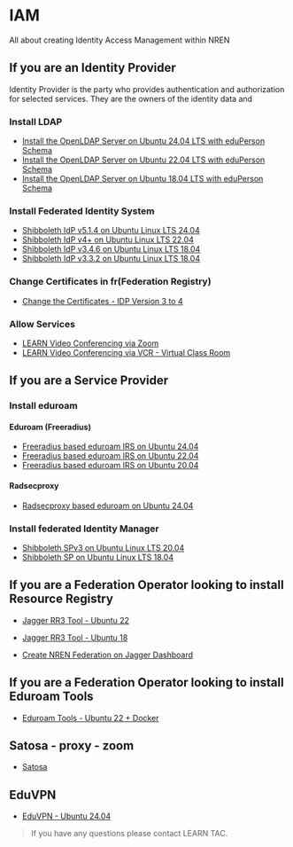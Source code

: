# IAM
All about creating Identity Access Management within NREN


## If you are an Identity Provider
Identity Provider is the party who provides authentication and authorization for selected services. They are the owners of the identity data and

### Install LDAP

* [Install the OpenLDAP Server on Ubuntu 24.04 LTS with eduPerson Schema](ldap/installation_manuals/ldap_ubuntu_24.md)
* [Install the OpenLDAP Server on Ubuntu 22.04 LTS with eduPerson Schema](ldap/installation_manuals/ldap22-latest.md)
* [Install the OpenLDAP Server on Ubuntu 18.04 LTS with eduPerson Schema](ldap/installation_manuals/Ldap-with-eduperson.md)

### Install Federated Identity System

* [Shibboleth IdP v5.1.4 on Ubuntu Linux LTS 24.04 ](https://github.com/LEARN-LK/shibboleth-idp5-installer)
* [Shibboleth IdP v4+ on Ubuntu Linux LTS 22.04](shibboleth_IDP/installing-idp-v4.md)
* [Shibboleth IdP v3.4.6 on Ubuntu Linux LTS 18.04](shibboleth_IDP/Shibboleth3.4.6-Ubuntu18.04.md)
* [Shibboleth IdP v3.3.2 on Ubuntu Linux LTS 18.04](shibboleth_IDP/IDPonUbuntu.md)

### Change Certificates in fr(Federation Registry)

* [Change the Certificates - IDP Version 3 to 4](change_keys_fr.md)

### Allow Services

* [LEARN Video Conferencing via Zoom](allowing_services_IDP/Enable_Zoom_Video_Conferencing.md)
* [LEARN Video Conferencing via VCR - Virtual Class Room](allowing_services_IDP/vcr_enabling.md)

## If you are a Service Provider

### Install eduroam

#### Eduroam (Freeradius)

* [Freeradius based eduroam IRS on Ubuntu 24.04](eduroam/irs_ubuntu_24.md)
* [Freeradius based eduroam IRS on Ubuntu 22.04](eduroam/eduroam-IRS-22.md)
* [Freeradius based eduroam IRS on Ubuntu 20.04](eduroam/eduroam-IRS.md)

#### Radsecproxy

* [Radsecproxy based eduroam on Ubuntu 24.04](eduroam/radsecproxy/radsecproxy_ubuntu24.md)

### Install federated Identity Manager

* [Shibboleth SPv3 on Ubuntu Linux LTS 20.04](shibboleth_SP/SPv3%20installation%20on%20Ubuntu%2020.04.md)
* [Shibboleth SP on Ubuntu Linux LTS 18.04](shibboleth_SP/SP_Ubuntu1804.md)

## If you are a Federation Operator looking to install Resource Registry

* [Jagger RR3 Tool - Ubuntu 22](Federation_Regitry_Jagger/rr3_ubuntu22.md)
* [Jagger RR3 Tool - Ubuntu 18](Federation_Regitry_Jagger/rr3_ubuntu18.md)

* [Create NREN Federation on Jagger Dashboard](Federation_Regitry_Jagger/how_to_use_Jagger_Dashboard.pdf)

## If you are a Federation Operator looking to install Eduroam Tools

* [Eduroam Tools - Ubuntu 22 + Docker](https://github.com/LEARN-LK/etcbd-public/tree/master)

## Satosa - proxy - zoom

* [Satosa](Satosa-Proxy-to-Zoom.md)

## EduVPN

* [EduVPN - Ubuntu 24.04](eduvpn_2025.md)

>If you have any questions please contact LEARN TAC.
